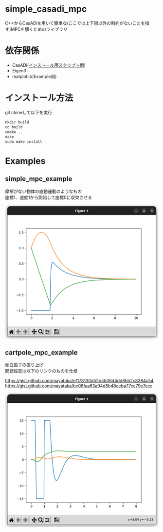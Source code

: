 # simple_casadi_mpc

C++からCasADiを用いて簡単な(ここでは上下限以外の制約がないことを指す)MPCを解くためのライブラリ

# 依存関係
- CasADi([インストール用スクリプト例](https://github.com/Kotakku/OptimLibSetupHub/blob/master/CasADi/install_casadi.sh))
- Eigen3
- matplotlib(Example用)

# インストール方法
git cloneして以下を実行
```
mkdir build
cd build
cmake ..
make
sudo make install
```

# Examples
## simple_mpc_example
摩擦がない物体の直動運動のようなもの  
座標1、速度1から開始して座標0に収束させる  

![](pic/simple_mpc_example.png)

## cartpole_mpc_example
倒立振子の振り上げ  
問題設定は以下のリンクのものを仕様  

https://gist.github.com/mayataka/ef178130d52b5b06d4dd8bb2c8384c54
https://gist.github.com/mayataka/bc08faa63a94d8b48ceba77cc79c7ccc

![](pic/cartpole_mpc_example.png)